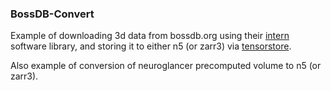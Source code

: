 ### BossDB-Convert

Example of downloading 3d data from bossdb.org using their [intern](https://github.com/jhuapl-boss/intern/wiki) software library, and storing it to either n5 (or zarr3) via [tensorstore](https://google.github.io/tensorstore/index.html).

Also example of conversion of neuroglancer precomputed volume to n5 (or zarr3).
